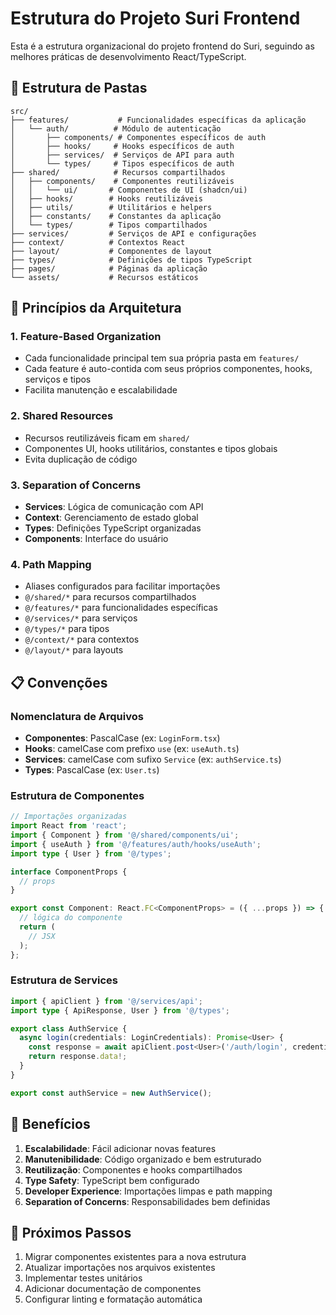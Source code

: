 # Estrutura do Projeto Suri Frontend

Esta é a estrutura organizacional do projeto frontend do Suri, seguindo as melhores práticas de desenvolvimento React/TypeScript.

## 📁 Estrutura de Pastas

```
src/
├── features/           # Funcionalidades específicas da aplicação
│   └── auth/          # Módulo de autenticação
│       ├── components/ # Componentes específicos de auth
│       ├── hooks/     # Hooks específicos de auth
│       ├── services/  # Serviços de API para auth
│       └── types/     # Tipos específicos de auth
├── shared/            # Recursos compartilhados
│   ├── components/    # Componentes reutilizáveis
│   │   └── ui/       # Componentes de UI (shadcn/ui)
│   ├── hooks/        # Hooks reutilizáveis
│   ├── utils/        # Utilitários e helpers
│   ├── constants/    # Constantes da aplicação
│   └── types/        # Tipos compartilhados
├── services/         # Serviços de API e configurações
├── context/          # Contextos React
├── layout/           # Componentes de layout
├── types/            # Definições de tipos TypeScript
├── pages/            # Páginas da aplicação
└── assets/           # Recursos estáticos
```

## 🎯 Princípios da Arquitetura

### 1. **Feature-Based Organization**
- Cada funcionalidade principal tem sua própria pasta em `features/`
- Cada feature é auto-contida com seus próprios componentes, hooks, serviços e tipos
- Facilita manutenção e escalabilidade

### 2. **Shared Resources**
- Recursos reutilizáveis ficam em `shared/`
- Componentes UI, hooks utilitários, constantes e tipos globais
- Evita duplicação de código

### 3. **Separation of Concerns**
- **Services**: Lógica de comunicação com API
- **Context**: Gerenciamento de estado global
- **Types**: Definições TypeScript organizadas
- **Components**: Interface do usuário

### 4. **Path Mapping**
- Aliases configurados para facilitar importações
- `@/shared/*` para recursos compartilhados
- `@/features/*` para funcionalidades específicas
- `@/services/*` para serviços
- `@/types/*` para tipos
- `@/context/*` para contextos
- `@/layout/*` para layouts

## 📋 Convenções

### Nomenclatura de Arquivos
- **Componentes**: PascalCase (ex: `LoginForm.tsx`)
- **Hooks**: camelCase com prefixo `use` (ex: `useAuth.ts`)
- **Services**: camelCase com sufixo `Service` (ex: `authService.ts`)
- **Types**: PascalCase (ex: `User.ts`)

### Estrutura de Componentes
```typescript
// Importações organizadas
import React from 'react';
import { Component } from '@/shared/components/ui';
import { useAuth } from '@/features/auth/hooks/useAuth';
import type { User } from '@/types';

interface ComponentProps {
  // props
}

export const Component: React.FC<ComponentProps> = ({ ...props }) => {
  // lógica do componente
  return (
    // JSX
  );
};
```

### Estrutura de Services
```typescript
import { apiClient } from '@/services/api';
import type { ApiResponse, User } from '@/types';

export class AuthService {
  async login(credentials: LoginCredentials): Promise<User> {
    const response = await apiClient.post<User>('/auth/login', credentials);
    return response.data!;
  }
}

export const authService = new AuthService();
```

## 🚀 Benefícios

1. **Escalabilidade**: Fácil adicionar novas features
2. **Manutenibilidade**: Código organizado e bem estruturado
3. **Reutilização**: Componentes e hooks compartilhados
4. **Type Safety**: TypeScript bem configurado
5. **Developer Experience**: Importações limpas e path mapping
6. **Separation of Concerns**: Responsabilidades bem definidas

## 📝 Próximos Passos

1. Migrar componentes existentes para a nova estrutura
2. Atualizar importações nos arquivos existentes
3. Implementar testes unitários
4. Adicionar documentação de componentes
5. Configurar linting e formatação automática
